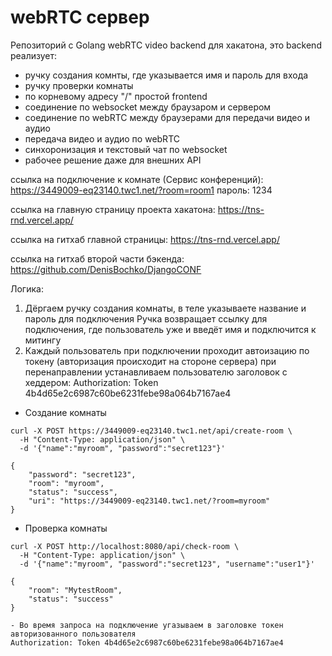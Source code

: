 # webRTC сервер

Репозиторий с Golang webRTC video backend для хакатона, это backend реализует: 
- ручку создания комнты, где указывается имя и пароль для входа
- ручку проверки комнаты
- по корневому адресу "/" простой frontend
- соединение по websocket между браузаром и сервером
- соединение по webRTC между браузерами для передачи видео и аудио
- передача видео и аудио по webRTC
- синхоронизация и текстовый чат по websocket
- рабочее решение даже для внешних API

ссылка на подключение к комнате (Сервис конференций):
https://3449009-eq23140.twc1.net/?room=room1
пароль: 1234

ссылка на главную страницу проекта хакатона:
https://tns-rnd.vercel.app/

ссылка на гитхаб главной страницы:
https://tns-rnd.vercel.app/

ссылка на гитхаб второй части бэкенда:
https://github.com/DenisBochko/DjangoCONF

Логика:
1) Дёргаем ручку создания комнаты, в теле указываете название и пароль для подключения 
Ручка возвращает ссылку для подключения, где пользователь уже и введёт имя и подключится к митингу
2) Каждый пользователь при подключении проходит автоизацию по токену (авторизация происходит на стороне сервера)
при перенаправлении устанавливаем пользователю заголовок с хеддером:
Authorization: Token 4b4d65e2c6987c60be6231febe98a064b7167ae4

- Создание комнаты
```curl
curl -X POST https://3449009-eq23140.twc1.net/api/create-room \
  -H "Content-Type: application/json" \
  -d '{"name":"myroom", "password":"secret123"}'

{
    "password": "secret123",
    "room": "myroom",
    "status": "success",
    "uri": "https://3449009-eq23140.twc1.net/?room=myroom"
}
```


- Проверка комнаты
```
curl -X POST http://localhost:8080/api/check-room \
  -H "Content-Type: application/json" \
  -d '{"name":"myroom", "password":"secret123", "username":"user1"}'

{
    "room": "MytestRoom",
    "status": "success"
}

- Во время запроса на подключение угазываем в заголовке токен авторизованного пользователя
Authorization: Token 4b4d65e2c6987c60be6231febe98a064b7167ae4
```

